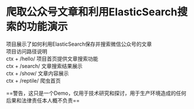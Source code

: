 # 爬取公众号文章和利用ElasticSearch搜索的功能演示


项目展示了如何利用ElasticSearch保存并搜索微信公众号的文章  
项目访问路径说明  
ctx + /hello/ 项目首页提供文章搜索功能  
ctx + /search/ 文章搜索结果展示  
ctx + /show/ 文章内容展示  
ctx + /reptile/ 爬虫首页    


==警告，这只是一个Demo，仅用于技术研究和探讨，用于生产环境造成的任何后果和法律责任本人概不负责==